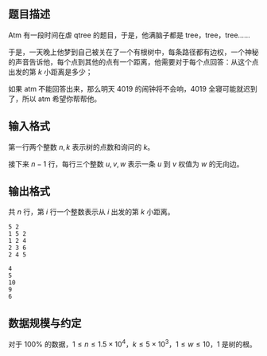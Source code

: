 ## 题目描述

Atm 有一段时间在虐 qtree 的题目，于是，他满脑子都是 tree，tree，tree……

于是，一天晚上他梦到自己被关在了一个有根树中，每条路径都有边权，一个神秘的声音告诉他，每个点到其他的点有一个距离，他需要对于每个点回答：从这个点出发的第 $k$ 小距离是多少；

如果 atm 不能回答出来，那么明天 4019 的闹钟将不会响，4019 全寝可能就迟到了，所以 atm 希望你帮帮他。

## 输入格式

第一行两个整数 $n,k$ 表示树的点数和询问的 $k$。

接下来 $n-1$ 行，每行三个整数 $u,v,w$ 表示一条 $u$ 到 $v$ 权值为 $w$ 的无向边。

## 输出格式

共 $n$ 行，第 $i$ 行一个整数表示从 $i$ 出发的第 $k$ 小距离。

```input1
5 2
1 5 2
1 2 4
2 3 6
2 4 5
```

```output1
4
5
10
9
6
```

## 数据规模与约定

对于 $100\%$ 的数据，$1\leq n\leq 1.5\times 10^4$，$k\leq 5\times 10^3$，$1\leq w\leq 10$，$1$ 是树的根。

